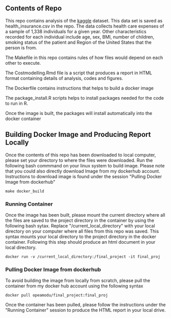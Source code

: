 ## Contents of Repo
This repo contains analysis of the [kaggle](https://www.kaggle.com/raghupalem/insurance-charges) dataset. This data set is saved as health_insurance.csv in the repo.  The data collects health care expenses of a sample of 1,338 individuals for a given year. Other characteristics recorded for each individual include age, sex, BMI, number of children, smoking status of the patient and Region of the United States that the person is from. 

The Makefile in this repo contains rules of how files would depend on each other to execute. 

The Costmodelling.Rmd file is a script that produces a report in HTML format containing details of analysis, codes and figures.

The Dockerfile contains instructions that helps to build a docker image

The package_install.R scripts helps to install packages needed for the code to run in R. 

Once the image is built, the packages will install automatically into the docker container


## Building Docker Image and Producing Report Locally
Once the contents of this repo has been downloaded to local computer, please set your directory to where the files were downloaded. Run the following bash commmand on your linux
system to build image. Please note that you could also directly download Image from my dockerhub account. Instructions to download image is found under the session "Pulling Docker Image from dockerhub"

```
make docker_build
```

### Running Container
Once the image has been built, please mount the current directory where all the files are saved to the project directory in the container by using the following bash sytax. Replace "/current_local_directory" with your local directory on your computer where all files from this repo was saved. This syntax mounts your local directory to the project directory in the docker container. Following this step should produce an html document in your local directory.

```
docker run -v /current_local_directory:/final_project -it final_proj
```

### Pulling Docker Image from dockerhub
To avoid building the image from locally from scratch, please pull the container from my docker hub account using the following syntax

```
docker pull opeamodu/final_project:final_proj
```

Once the container has been pulled, please follow the instructions under the "Running Container" session to produce the HTML report in your local drive. 
